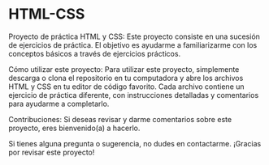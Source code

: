 # HTML-CSS
Proyecto de práctica HTML y CSS: 
Este proyecto consiste en una sucesión de ejercicios de práctica. 
El objetivo es ayudarme a familiarizarme con los conceptos básicos a través de ejercicios prácticos.

Cómo utilizar este proyecto: 
Para utilizar este proyecto, simplemente descarga o clona el repositorio en tu computadora y abre los archivos HTML y CSS en tu editor de código favorito.
Cada archivo contiene un ejercicio de práctica diferente, con instrucciones detalladas y comentarios para ayudarme a completarlo.

Contribuciones: 
Si deseas revisar y darme comentarios sobre este proyecto, eres bienvenido(a) a hacerlo.

Si tienes alguna pregunta o sugerencia, no dudes en contactarme.
¡Gracias por revisar este proyecto!
